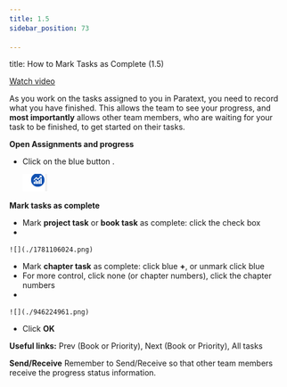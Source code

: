 ```yaml
---
title: 1.5
sidebar_position: 73

---
```




title: How to Mark Tasks as Complete (1.5)


[Watch video](https://vimeo.com/461793250)


As you work on the tasks assigned to you in Paratext, you need to record what you have finished. This allows the team to see your progress, and **most importantly** allows other team members, who are waiting for your task to be finished, to get started on their tasks.


**Open Assignments and progress**

- Click on the blue button .

	![](./1991064066.png)


**Mark tasks as complete**

- Mark **project task** or **book task** as complete: click the check box
- 

	![](./1781106024.png)

- Mark **chapter task** as complete: click blue **+**, or unmark click blue
- For more control, click none (or chapter numbers), click the chapter numbers
- 

	![](./946224961.png)

- Click **OK**

**Useful links:**
Prev (Book or Priority), Next (Book or Priority), All tasks


**Send/Receive**
Remember to Send/Receive so that other team members receive the progress status information.

